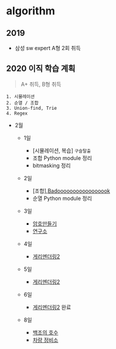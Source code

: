 # algorithm

## 2019
- 삼성 sw expert A형 2회 취득

## 2020 이직 학습 계획
> A+ 취득, B형 취득
```
1. 시뮬레이션
2. 순열 / 조합
3. Union-find, Trie
4. Regex
```

- 2월
    - 1일
        - [시뮬레이션, 복습] `구슬탈출`
        - 조합 Python module 정리
        - bitmasking 정리
    - 2일
        - [조합],[Badooooooooooooooook](https://www.acmicpc.net/problem/16988)
        - 순열 Python module 정리
    - 3일
        - [암호만들기](https://www.acmicpc.net/problem/1759)
        - [연구소](https://www.acmicpc.net/problem/14502)

    - 4일
        - [게리멘더링2](https://www.acmicpc.net/problem/17779)
    - 5일
        - [게리멘더링2](https://www.acmicpc.net/problem/17779)
    - 6일
        - [게리멘더링2](https://www.acmicpc.net/problem/17779) 완료
    - 8일
        - [백조의 호수]()
        - [차량 정비소]()
